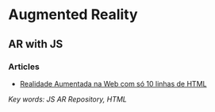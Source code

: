 # Augmented Reality

## AR with JS

### Articles
- [Realidade Aumentada na Web com só 10 linhas de HTML](https://imasters.com.br/front-end/realidade-aumentada-na-web-com-10-linhas-de-html?utm_source=iMasters&utm_campaign=ddb3fc78db-EMAIL_CAMPAIGN_2017_11_27_COPY_01&utm_medium=email&utm_term=0_c1528e6ab3-ddb3fc78db-360613889)

_Key words: JS AR Repository, HTML_
